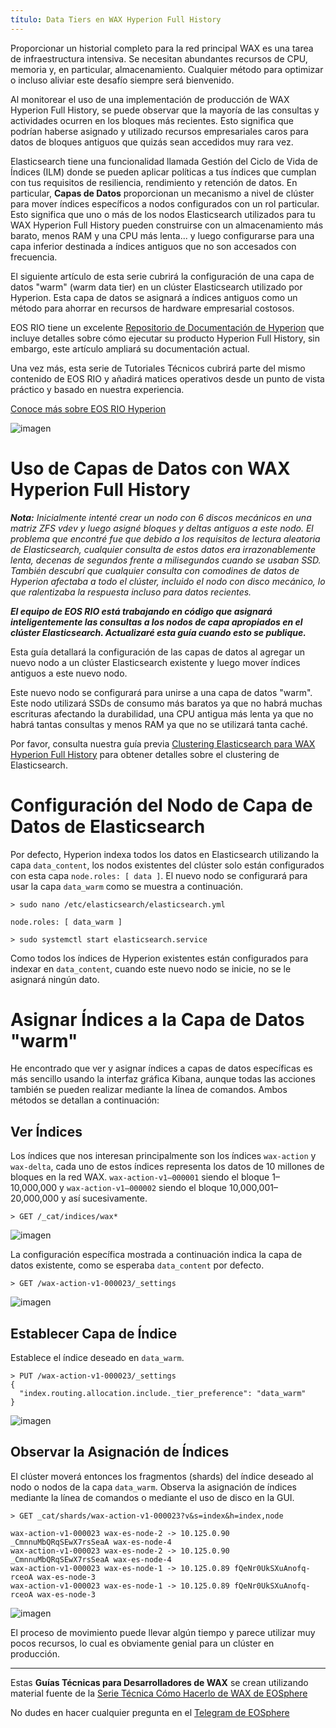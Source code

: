```yaml
---
título: Data Tiers en WAX Hyperion Full History
---
```


Proporcionar un historial completo para la red principal WAX es una tarea de infraestructura intensiva. Se necesitan abundantes recursos de CPU, memoria y, en particular, almacenamiento. Cualquier método para optimizar o incluso aliviar este desafío siempre será bienvenido.

Al monitorear el uso de una implementación de producción de WAX Hyperion Full History, se puede observar que la mayoría de las consultas y actividades ocurren en los bloques más recientes. Esto significa que podrían haberse asignado y utilizado recursos empresariales caros para datos de bloques antiguos que quizás sean accedidos muy rara vez.

Elasticsearch tiene una funcionalidad llamada Gestión del Ciclo de Vida de Índices (ILM) donde se pueden aplicar políticas a tus índices que cumplan con tus requisitos de resiliencia, rendimiento y retención de datos. En particular, **Capas de Datos** proporcionan un mecanismo a nivel de clúster para mover índices específicos a nodos configurados con un rol particular. Esto significa que uno o más de los nodos Elasticsearch utilizados para tu WAX Hyperion Full History pueden construirse con un almacenamiento más barato, menos RAM y una CPU más lenta... y luego configurarse para una capa inferior destinada a índices antiguos que no son accesados con frecuencia.

El siguiente artículo de esta serie cubrirá la configuración de una capa de datos "warm" (warm data tier) en un clúster Elasticsearch utilizado por Hyperion. Esta capa de datos se asignará a índices antiguos como un método para ahorrar en recursos de hardware empresarial costosos.

EOS RIO tiene un excelente [Repositorio de Documentación de Hyperion](https://hyperion.docs.eosrio.io/) que incluye detalles sobre cómo ejecutar su producto Hyperion Full History, sin embargo, este artículo ampliará su documentación actual.

Una vez más, esta serie de Tutoriales Técnicos cubrirá parte del mismo contenido de EOS RIO y añadirá matices operativos desde un punto de vista práctico y basado en nuestra experiencia.

[Conoce más sobre EOS RIO Hyperion](https://eosrio.io/hyperion/)

![imagen](https://github.com/user-attachments/assets/2ce31a7d-8a87-48a4-b85a-b5bb1e0685a8)

# Uso de Capas de Datos con WAX Hyperion Full History

**_Nota:_** _Inicialmente intenté crear un nodo con 6 discos mecánicos en una matriz ZFS vdev y luego asigné bloques y deltas antiguos a este nodo. El problema que encontré fue que debido a los requisitos de lectura aleatoria de Elasticsearch, cualquier consulta de estos datos era irrazonablemente lenta, decenas de segundos frente a milisegundos cuando se usaban SSD. También descubrí que cualquier consulta con comodines de datos de Hyperion afectaba a todo el clúster, incluido el nodo con disco mecánico, lo que ralentizaba la respuesta incluso para datos recientes._

**_El equipo de EOS RIO está trabajando en código que asignará inteligentemente las consultas a los nodos de capa apropiados en el clúster Elasticsearch. Actualizaré esta guía cuando esto se publique._**

Esta guía detallará la configuración de las capas de datos al agregar un nuevo nodo a un clúster Elasticsearch existente y luego mover índices antiguos a este nuevo nodo.

Este nuevo nodo se configurará para unirse a una capa de datos "warm". Este nodo utilizará SSDs de consumo más baratos ya que no habrá muchas escrituras afectando la durabilidad, una CPU antigua más lenta ya que no habrá tantas consultas y menos RAM ya que no se utilizará tanta caché.

Por favor, consulta nuestra guía previa [Clustering Elasticsearch para WAX Hyperion Full History](https://docs.wax.io/operate/wax-hyperion/wax-clustering-elasticsearch-for-hyperion.html) para obtener detalles sobre el clustering de Elasticsearch.

# Configuración del Nodo de Capa de Datos de Elasticsearch

Por defecto, Hyperion indexa todos los datos en Elasticsearch utilizando la capa `data_content`, los nodos existentes del clúster solo están configurados con esta capa `node.roles: [ data ]`. El nuevo nodo se configurará para usar la capa `data_warm` como se muestra a continuación.

```
> sudo nano /etc/elasticsearch/elasticsearch.yml
  
node.roles: [ data_warm ]
  
> sudo systemctl start elasticsearch.service
```

Como todos los índices de Hyperion existentes están configurados para indexar en `data_content`, cuando este nuevo nodo se inicie, no se le asignará ningún dato.

# Asignar Índices a la Capa de Datos "warm"

He encontrado que ver y asignar índices a capas de datos específicas es más sencillo usando la interfaz gráfica Kibana, aunque todas las acciones también se pueden realizar mediante la línea de comandos. Ambos métodos se detallan a continuación:

## Ver Índices

Los índices que nos interesan principalmente son los índices `wax-action` y `wax-delta`, cada uno de estos índices representa los datos de 10 millones de bloques en la red WAX. `wax-action-v1–000001` siendo el bloque 1–10,000,000 y `wax-action-v1–000002` siendo el bloque 10,000,001–20,000,000 y así sucesivamente.

```
> GET /_cat/indices/wax*
```

![imagen](https://github.com/user-attachments/assets/8c46dd0d-34d4-4a9c-a058-d09b8a071b07)

La configuración específica mostrada a continuación indica la capa de datos existente, como se esperaba `data_content` por defecto.

```
> GET /wax-action-v1-000023/_settings
```
![imagen](https://github.com/user-attachments/assets/82830550-359f-4129-94a3-403ff4803d1b)

## Establecer Capa de Índice

Establece el índice deseado en `data_warm`.
```
> PUT /wax-action-v1-000023/_settings  
{  
  "index.routing.allocation.include._tier_preference": "data_warm"  
}
```

![imagen](https://github.com/user-attachments/assets/c9ced417-bb61-4e37-9a66-27c623c36f47)

## Observar la Asignación de Índices

El clúster moverá entonces los fragmentos (shards) del índice deseado al nodo o nodos de la capa `data_warm`. Observa la asignación de índices mediante la línea de comandos o mediante el uso de disco en la GUI.

```
> GET _cat/shards/wax-action-v1-000023?v&s=index&h=index,node  
  
wax-action-v1-000023 wax-es-node-2 -> 10.125.0.90 _CmnnuMbQRqSEwX7rsSeaA wax-es-node-4  
wax-action-v1-000023 wax-es-node-2 -> 10.125.0.90 _CmnnuMbQRqSEwX7rsSeaA wax-es-node-4  
wax-action-v1-000023 wax-es-node-1 -> 10.125.0.89 fQeNr0UkSXuAnofq-rceoA wax-es-node-3  
wax-action-v1-000023 wax-es-node-1 -> 10.125.0.89 fQeNr0UkSXuAnofq-rceoA wax-es-node-3
```

![imagen](https://github.com/user-attachments/assets/e68130ee-7215-4272-8451-83331242f6e7)

El proceso de movimiento puede llevar algún tiempo y parece utilizar muy pocos recursos, lo cual es obviamente genial para un clúster en producción.

---
Estas **Guías Técnicas para Desarrolladores de WAX** se crean utilizando material fuente de la [Serie Técnica Cómo Hacerlo de WAX de EOSphere](https://medium.com/eosphere/wax-technical-how-to/home)

No dudes en hacer cualquier pregunta en el [Telegram de EOSphere](https://t.me/eosphere_io)